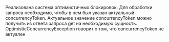 Реализована система оптимистичных блокировок. Для обработки запроса необходимо, чтобы в нем был указан актуальный concurrencyToken.
Актуальное значение concurrencyToken можно получить из ответа запроса get на необходимую сущность.
OptimisticConcurrencyException говорит о том, что concurrencyToken не актуален